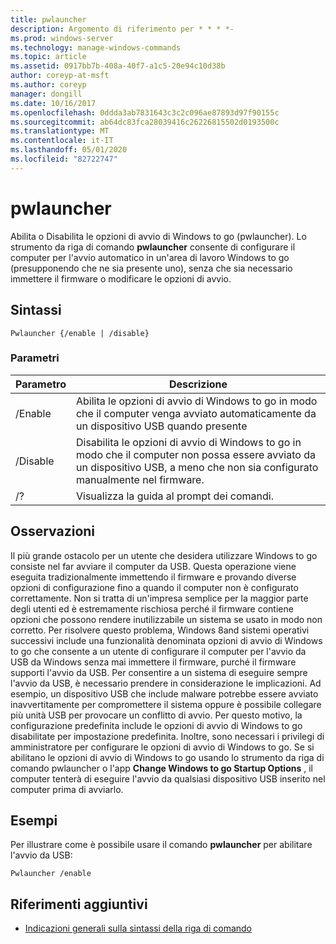 ```yaml
---
title: pwlauncher
description: Argomento di riferimento per * * * *-
ms.prod: windows-server
ms.technology: manage-windows-commands
ms.topic: article
ms.assetid: 0917bb7b-408a-40f7-a1c5-20e94c10d38b
author: coreyp-at-msft
ms.author: coreyp
manager: dongill
ms.date: 10/16/2017
ms.openlocfilehash: 0ddda3ab7831643c3c2c096ae87893d97f90155c
ms.sourcegitcommit: ab64dc83fca28039416c26226815502d0193500c
ms.translationtype: MT
ms.contentlocale: it-IT
ms.lasthandoff: 05/01/2020
ms.locfileid: "82722747"
---
```

# <a name="pwlauncher"></a>pwlauncher



Abilita o Disabilita le opzioni di avvio di Windows to go (pwlauncher). Lo strumento da riga di comando **pwlauncher** consente di configurare il computer per l'avvio automatico in un'area di lavoro Windows to go (presupponendo che ne sia presente uno), senza che sia necessario immettere il firmware o modificare le opzioni di avvio.



## <a name="syntax"></a>Sintassi

```
Pwlauncher {/enable | /disable}
```

### <a name="parameters"></a>Parametri

|Parametro|Descrizione|
|---------|-----------|
|/Enable|Abilita le opzioni di avvio di Windows to go in modo che il computer venga avviato automaticamente da un dispositivo USB quando presente|
|/Disable|Disabilita le opzioni di avvio di Windows to go in modo che il computer non possa essere avviato da un dispositivo USB, a meno che non sia configurato manualmente nel firmware.|
|/?|Visualizza la guida al prompt dei comandi.|

## <a name="remarks"></a>Osservazioni

Il più grande ostacolo per un utente che desidera utilizzare Windows to go consiste nel far avviare il computer da USB. Questa operazione viene eseguita tradizionalmente immettendo il firmware e provando diverse opzioni di configurazione fino a quando il computer non è configurato correttamente. Non si tratta di un'impresa semplice per la maggior parte degli utenti ed è estremamente rischiosa perché il firmware contiene opzioni che possono rendere inutilizzabile un sistema se usato in modo non corretto. Per risolvere questo problema, Windows 8and sistemi operativi successivi include una funzionalità denominata opzioni di avvio di Windows to go che consente a un utente di configurare il computer per l'avvio da USB da Windows senza mai immettere il firmware, purché il firmware supporti l'avvio da USB. Per consentire a un sistema di eseguire sempre l'avvio da USB, è necessario prendere in considerazione le implicazioni. Ad esempio, un dispositivo USB che include malware potrebbe essere avviato inavvertitamente per compromettere il sistema oppure è possibile collegare più unità USB per provocare un conflitto di avvio. Per questo motivo, la configurazione predefinita include le opzioni di avvio di Windows to go disabilitate per impostazione predefinita. Inoltre, sono necessari i privilegi di amministratore per configurare le opzioni di avvio di Windows to go. Se si abilitano le opzioni di avvio di Windows to go usando lo strumento da riga di comando pwlauncher o l'app **Change Windows to go Startup Options** , il computer tenterà di eseguire l'avvio da qualsiasi dispositivo USB inserito nel computer prima di avviarlo.

## <a name="examples"></a>Esempi

Per illustrare come è possibile usare il comando **pwlauncher** per abilitare l'avvio da USB:
```
Pwlauncher /enable
```

## <a name="additional-references"></a>Riferimenti aggiuntivi

- [Indicazioni generali sulla sintassi della riga di comando](command-line-syntax-key.md)